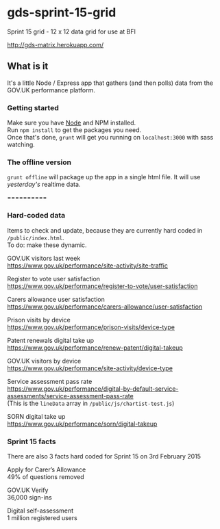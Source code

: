 # gds-sprint-15-grid
Sprint 15 grid - 12 x 12 data grid for use at BFI

http://gds-matrix.herokuapp.com/

## What is it

It's a little Node / Express app that gathers (and then polls) data from the GOV.UK performance platform.

### Getting started

Make sure you have [Node](http://nodejs.org/) and NPM installed.<br>
Run ``` npm install ``` to get the packages you need.<br>
Once that's done, ``` grunt ``` will get you running on ``` localhost:3000 ``` with sass watching.

### The offline version

```grunt offline``` will package up the app in a single html file. It will use _yesterday's_ realtime data.

==========

### Hard-coded data

Items to check and update, because they are currently hard coded in ``` /public/index.html ```.<br>
To do: make these dynamic.

GOV.UK visitors last week<br>
https://www.gov.uk/performance/site-activity/site-traffic

Register to vote user satisfaction<br>
https://www.gov.uk/performance/register-to-vote/user-satisfaction

Carers allowance user satisfaction<br>
https://www.gov.uk/performance/carers-allowance/user-satisfaction

Prison visits by device<br>
https://www.gov.uk/performance/prison-visits/device-type

Patent renewals digital take up<br>
https://www.gov.uk/performance/renew-patent/digital-takeup

GOV.UK visitors by device<br>
https://www.gov.uk/performance/site-activity/device-type

Service assessment pass rate<br>
https://www.gov.uk/performance/digital-by-default-service-assessments/service-assessment-pass-rate<br>
(This is the ``` lineData ``` array in ``` /public/js/chartist-test.js ```)

SORN digital take up<br>
https://www.gov.uk/performance/sorn/digital-takeup

### Sprint 15 facts

There are also 3 facts hard coded for Sprint 15 on 3rd February 2015

Apply for Carer’s Allowance<br>
49% of questions removed

GOV.UK Verify<br>
36,000 sign-ins

Digital self-assessment<br>
1 million registered users
